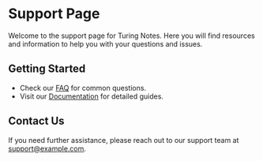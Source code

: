 # Support Page

Welcome to the support page for Turing Notes. Here you will find resources and information to help you with your questions and issues.

## Getting Started
- Check our [FAQ](#) for common questions.
- Visit our [Documentation](#) for detailed guides.

## Contact Us
If you need further assistance, please reach out to our support team at [support@example.com](mailto:support@example.com).
